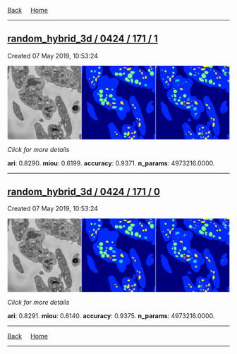
[Back](..)&nbsp;&nbsp;&nbsp;&nbsp;&nbsp;[Home](https://leapmanlab.github.io/snapshots)

---

<div class="summary"><a href="1"><h2>random_hybrid_3d / 0424 / 171 / 1</h2></a><p>Created 07 May 2019, 10:53:24
</p><a href="1"><img src="1/media/summary.png" align="center"></a><p>
<i>Click for more details</i>
</p></div>

**ari**: 0.8290. **miou**: 0.6199. **accuracy**: 0.9371. **n_params**: 4973216.0000. 

---

<div class="summary"><a href="0"><h2>random_hybrid_3d / 0424 / 171 / 0</h2></a><p>Created 07 May 2019, 10:53:24
</p><a href="0"><img src="0/media/summary.png" align="center"></a><p>
<i>Click for more details</i>
</p></div>

**ari**: 0.8291. **miou**: 0.6140. **accuracy**: 0.9375. **n_params**: 4973216.0000. 

---

[Back](..)&nbsp;&nbsp;&nbsp;&nbsp;&nbsp;[Home](https://leapmanlab.github.io/snapshots)

---